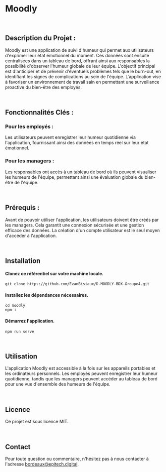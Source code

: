 # Moodly
$~$
## Description du Projet :

Moodly est une application de suivi d'humeur qui permet aux utilisateurs d'exprimer leur état émotionnel du moment. Ces données sont ensuite centralisées dans un tableau de bord, offrant ainsi aux responsables la possibilité d'observer l'humeur globale de leur équipe. L'objectif principal est d'anticiper et de prévenir d'éventuels problèmes tels que le burn-out, en identifiant les signes de complications au sein de l'équipe. L'application vise à favoriser un environnement de travail sain en permettant une surveillance proactive du bien-être des employés.

$~$

## Fonctionnalités Clés :
### Pour les employés : 
Les utilisateurs peuvent enregistrer leur humeur quotidienne via l'application, fournissant ainsi des données en temps réel sur leur état émotionnel.
### Pour les managers : 
Les responsables ont accès à un tableau de bord où ils peuvent visualiser les humeurs de l'équipe, permettant ainsi une évaluation globale du bien-être de l'équipe.

$~$

## Prérequis :
Avant de pouvoir utiliser l'application, les utilisateurs doivent être créés par les managers. Cela garantit une connexion sécurisée et une gestion efficace des données. La création d'un compte utilisateur est le seul moyen d'accéder à l'application.


$~$

## Installation

#### Clonez ce référentiel sur votre machine locale.
`git clone https://github.com/EvanBisiaux/D-MOODLY-BDX-Groupe4.git`
 
#### Installez les dépendances nécessaires.
`cd moodly`<br>
`npm i`
 
#### Démarrez l'application.
`npm run serve`

$~$

## Utilisation

L'application Moodly est accessible à la fois sur les appareils portables et les ordinateurs personnels. Les employés peuvent enregistrer leur humeur quotidienne, tandis que les managers peuvent accéder au tableau de bord pour une vue d'ensemble des humeurs de l'équipe.

$~$

## Licence

Ce projet est sous licence MIT.

$~$

## Contact

Pour toute question ou commentaire, n'hésitez pas à nous contacter à l'adresse bordeaux@epitech.digital.

